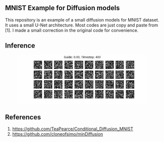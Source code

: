 ## MNIST Example for Diffusion models
This repository is an example of a small diffusion models for MNIST dataset. It uses a small U-Net architecture. Most codes are just copy and paste from [1]. I made a small correction in the original code for convenience.

## Inference
<figure><img src="images/guide_000.gif"></figure>



## References
1. https://github.com/TeaPearce/Conditional_Diffusion_MNIST
2. https://github.com/cloneofsimo/minDiffusion
